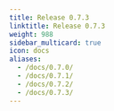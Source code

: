 ```yaml
---
title: Release 0.7.3
linktitle: Release 0.7.3
weight: 988
sidebar_multicard: true
icon: docs
aliases:
  - /docs/0.7.0/
  - /docs/0.7.1/
  - /docs/0.7.2/
  - /docs/0.7.3/
---
```

